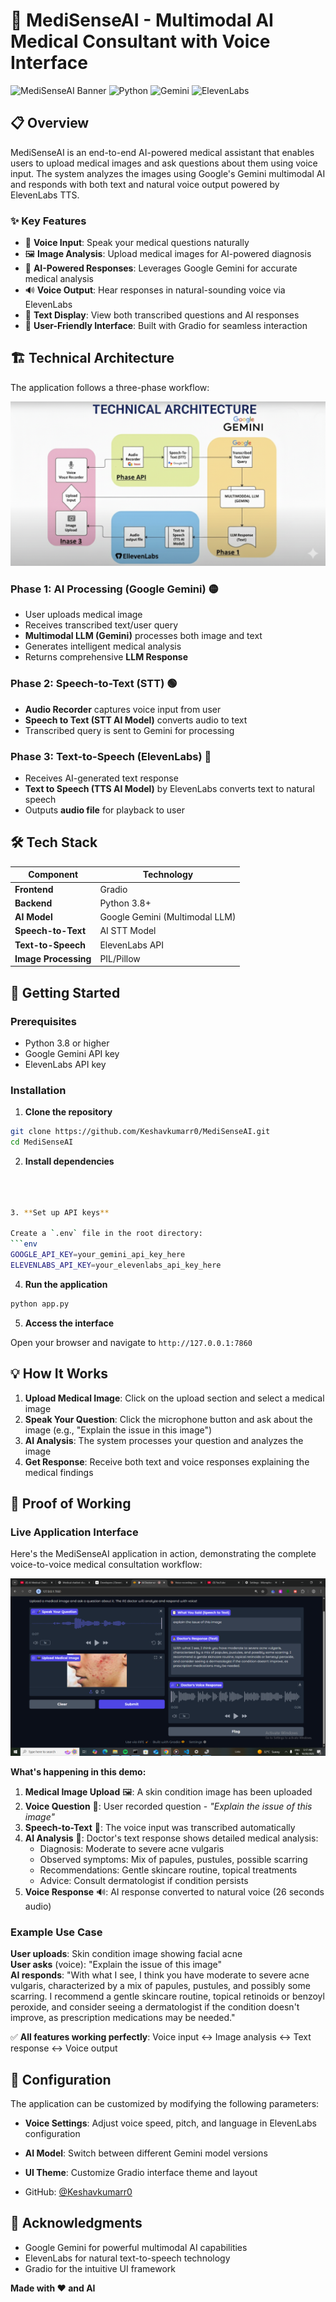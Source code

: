 # 🏥 MediSenseAI - Multimodal AI Medical Consultant with Voice Interface

![MediSenseAI Banner](https://img.shields.io/badge/AI-Medical%20Assistant-blue?style=for-the-badge&logo=robot)
![Python](https://img.shields.io/badge/Python-3.8+-green?style=for-the-badge&logo=python)
![Gemini](https://img.shields.io/badge/Google-Gemini-orange?style=for-the-badge&logo=google)
![ElevenLabs](https://img.shields.io/badge/ElevenLabs-TTS-purple?style=for-the-badge)

## 📋 Overview

MediSenseAI is an end-to-end AI-powered medical assistant that enables users to upload medical images and ask questions about them using voice input. The system analyzes the images using Google's Gemini multimodal AI and responds with both text and natural voice output powered by ElevenLabs TTS.

### ✨ Key Features

- 🎤 **Voice Input**: Speak your medical questions naturally
- 🖼️ **Image Analysis**: Upload medical images for AI-powered diagnosis
- 🤖 **AI-Powered Responses**: Leverages Google Gemini for accurate medical analysis
- 🔊 **Voice Output**: Hear responses in natural-sounding voice via ElevenLabs
- 📝 **Text Display**: View both transcribed questions and AI responses
- 🎨 **User-Friendly Interface**: Built with Gradio for seamless interaction

## 🏗️ Technical Architecture

The application follows a three-phase workflow:

![Technical Architecture Workflow](https://github.com/Keshavkumarr0/MediSenseAI/blob/main/workflow%20architecture.png)

### Phase 1: AI Processing (Google Gemini) 🟡
- User uploads medical image
- Receives transcribed text/user query
- **Multimodal LLM (Gemini)** processes both image and text
- Generates intelligent medical analysis
- Returns comprehensive **LLM Response**

### Phase 2: Speech-to-Text (STT) 🟢
- **Audio Recorder** captures voice input from user
- **Speech to Text (STT AI Model)** converts audio to text
- Transcribed query is sent to Gemini for processing

### Phase 3: Text-to-Speech (ElevenLabs) 🔵
- Receives AI-generated text response
- **Text to Speech (TTS AI Model)** by ElevenLabs converts text to natural speech
- Outputs **audio file** for playback to user

## 🛠️ Tech Stack

| Component | Technology |
|-----------|------------|
| **Frontend** | Gradio |
| **Backend** | Python 3.8+ |
| **AI Model** | Google Gemini (Multimodal LLM) |
| **Speech-to-Text** | AI STT Model |
| **Text-to-Speech** | ElevenLabs API |
| **Image Processing** | PIL/Pillow |

## 🚀 Getting Started

### Prerequisites

- Python 3.8 or higher
- Google Gemini API key
- ElevenLabs API key

### Installation

1. **Clone the repository**
```bash
git clone https://github.com/Keshavkumarr0/MediSenseAI.git
cd MediSenseAI
```

2. **Install dependencies**
```bash



3. **Set up API keys**

Create a `.env` file in the root directory:
```env
GOOGLE_API_KEY=your_gemini_api_key_here
ELEVENLABS_API_KEY=your_elevenlabs_api_key_here
```

4. **Run the application**
```bash
python app.py
```

5. **Access the interface**

Open your browser and navigate to `http://127.0.0.1:7860`

## 💡 How It Works

1. **Upload Medical Image**: Click on the upload section and select a medical image
2. **Speak Your Question**: Click the microphone button and ask about the image (e.g., "Explain the issue in this image")
3. **AI Analysis**: The system processes your question and analyzes the image
4. **Get Response**: Receive both text and voice responses explaining the medical findings

## 📸 Proof of Working

### Live Application Interface

Here's the MediSenseAI application in action, demonstrating the complete voice-to-voice medical consultation workflow:

![Application Demo](https://github.com/Keshavkumarr0/MediSenseAI/blob/main/Screenshot%20(399).png)

**What's happening in this demo:**

1. **Medical Image Upload** 🖼️: A skin condition image has been uploaded
2. **Voice Question** 🎤: User recorded question - *"Explain the issue of this image"*
3. **Speech-to-Text** 📝: The voice input was transcribed automatically
4. **AI Analysis** 🤖: Doctor's text response shows detailed medical analysis:
   - Diagnosis: Moderate to severe acne vulgaris
   - Observed symptoms: Mix of papules, pustules, possible scarring
   - Recommendations: Gentle skincare routine, topical treatments
   - Advice: Consult dermatologist if condition persists
5. **Voice Response** 🔊: AI response converted to natural voice (26 seconds audio)

### Example Use Case

**User uploads**: Skin condition image showing facial acne  
**User asks** (voice): "Explain the issue of this image"  
**AI responds**: "With what I see, I think you have moderate to severe acne vulgaris, characterized by a mix of papules, pustules, and possibly some scarring. I recommend a gentle skincare routine, topical retinoids or benzoyl peroxide, and consider seeing a dermatologist if the condition doesn't improve, as prescription medications may be needed."

✅ **All features working perfectly**: Voice input ↔️ Image analysis ↔️ Text response ↔️ Voice output

## 🔧 Configuration

The application can be customized by modifying the following parameters:

- **Voice Settings**: Adjust voice speed, pitch, and language in ElevenLabs configuration
- **AI Model**: Switch between different Gemini model versions
- **UI Theme**: Customize Gradio interface theme and layout


- GitHub: [@Keshavkumarr0](https://github.com/Keshavkumarr0)

## 🙏 Acknowledgments

- Google Gemini for powerful multimodal AI capabilities
- ElevenLabs for natural text-to-speech technology
- Gradio for the intuitive UI framework



**Made with ❤️ and AI**
